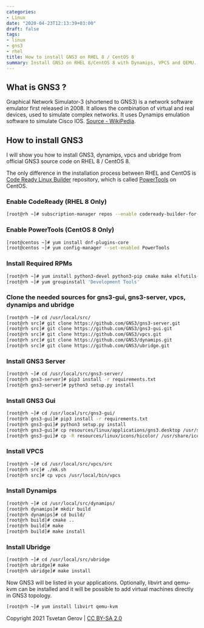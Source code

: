 ```yaml
---
categories:
- Linux
date: "2020-04-23T12:13:39+03:00"
draft: false
tags:
- linux
- gns3
- rhel
title: How to install GNS3 on RHEL 8 / CentOS 8
summary: Install GNS3 on RHEL 8/CentOS 8 with Dynamips, VPCS and QEMU.
---
```


## What is GNS3 ?
Graphical Network Simulator-3 (shortened to GNS3) is a network software emulator first released in 2008.
It allows the combination of virtual and real devices, used to simulate complex networks. 
It uses Dynamips emulation software to simulate Cisco IOS. [Source - WikiPedia](https://en.wikipedia.org/wiki/Graphical_Network_Simulator-3).

## How to install GNS3
I will show you how to install GNS3, dynamips, vpcs and ubridge from official GNS3 source code on RHEL 8 / CentOS 8.

The only difference in the installation process between RHEL and CentOS is [Code Ready Linux Builder](https://developers.redhat.com/blog/2018/11/15/introducing-codeready-linux-builder/) repository, which is called [PowerTools](https://wiki.centos.org/FAQ/CentOS8#Where_is_the_CentOS_8_codeready-developer_equivalent_repo.3F) on CentOS.

### Enable CodeReady (RHEL 8 Only)
````bash
[root@rh ~]# subscription-manager repos --enable codeready-builder-for-rhel-8-x86_64-rpms
````
### Enable PowerTools (CentOS 8 Only) 
````bash
[root@centos ~]# yum install dnf-plugins-core
[root@centos ~]# yum config-manager --set-enabled PowerTools
````
### Install Required RPMs
````bash
[root@rh ~]# yum install python3-devel python3-pip cmake make elfutils-libelf-devel libpcap-devel python3-pyqt5-sip python3-qt5 xterm
[root@rh ~]# yum groupinstall 'Development Tools'
````
### Clone the needed sources for gns3-gui, gns3-server, vpcs, dynamips and ubridge
````bash
[root@rh ~]# cd /usr/local/src/
[root@rh src]# git clone https://github.com/GNS3/gns3-server.git
[root@rh src]# git clone https://github.com/GNS3/gns3-gui.git
[root@rh src]# git clone https://github.com/GNS3/vpcs.git
[root@rh src]# git clone https://github.com/GNS3/dynamips.git
[root@rh src]# git clone https://github.com/GNS3/ubridge.git
````
### Install GNS3 Server
````bash
[root@rh ~]# cd /usr/local/src/gns3-server/
[root@rh gns3-server]# pip3 install -r requirements.txt
[root@rh gns3-server]# python3 setup.py install
````
### Install GNS3 Gui
````bash
[root@rh ~]# cd /usr/local/src/gns3-gui/
[root@rh gns3-gui]# pip3 install -r requirements.txt
[root@rh gns3-gui]# python3 setup.py install
[root@rh gns3-gui]# cp resources/linux/applications/gns3.desktop /usr/share/applications/
[root@rh gns3-gui]# cp -R resources/linux/icons/hicolor/ /usr/share/icons/

````
### Install VPCS
````bash
[root@rh ~]# cd /usr/local/src/vpcs/src
[root@rh src]# ./mk.sh
[root@rh src]# cp vpcs /usr/local/bin/vpcs
````
### Install Dynamips
````bash
[root@rh ~]# cd /usr/local/src/dynamips/
[root@rh dynamips]# mkdir build 
[root@rh dynamips]# cd build/
[root@rh build]# cmake ..
[root@rh build]# make
[root@rh build]# make install
````
### Install Ubridge
````bash
[root@rh ~]# cd /usr/local/src/ubridge
[root@rh ubridge]# make
[root@rh ubridge]# make install
````

Now GNS3 will be listed in your applications.
Optionally, libvirt and qemu-kvm can be installed and it will be possible to add virtual machines directly in GNS3 topology.

````bash
[root@rh ~]# yum install libvirt qemu-kvm
````

Copyright 2021 Tsvetan Gerov | <a href=https://creativecommons.org/licenses/by-sa/2.0/ target=_blank rel=noopener>CC BY-SA 2.0</a>

